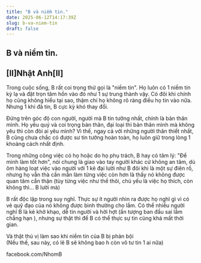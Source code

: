 ```yaml
---
title: "B và niềm tin."
date: 2025-06-12T14:17:39Z
slug: b-va-niem-tin
draft: false
---
```


## B và niềm tin.

## [II]Nhật Anh[II]

Trong cuộc sống, B rất coi trọng thứ gọi là "niềm tin". Họ luôn có 1 niềm tin kỳ lạ và đặt trọn tâm hồn vào đó như 1 sự trung thành vậy. Có đôi khi chính họ cũng không hiểu tại sao, thậm chí họ không rõ ràng điều họ tin vào nữa. Nhưng 1 khi đã tin, B cực kỳ khó thay đổi.
 
Đứng trên góc độ con người, người mà B tin tưởng nhất, chính là bản thân mình. Họ yêu quý và coi trọng bản thân, đại loại thì bản thân mình mà không yêu thì còn đòi ai yêu mình? Vì thế, ngay cả với những người thân thiết nhất, B cũng chưa chắc có được sư tin tưởng hoàn toàn, họ luôn giữ trong lòng 1 khoảng cách nhất định.
 
Trong những công việc có họ hoặc do họ phụ trách, B hay có tâm lý: "Để mình làm tốt hơn", nói chung là giao vào tay người khác cứ không an tâm, dù ôm hàng loạt việc vào người với 1 kẻ đại lười như B đôi khi là một sự điên rồ, nhưng họ vẫn thà cần mẫn làm từng việc còn hơn là thấy nó không được quan tâm cẩn thận (tùy từng việc như thế thôi, chủ yếu là việc họ thích, còn không thì... B lười mà)
 
B rất độc lập trong suy nghĩ. Thực sự ít người nhìn ra được họ nghĩ gì vì có vẻ quỹ đạo của nó không được bình thường cho lắm. Có thể nhiều người nghĩ B là kẻ khờ khạo, dễ tin người và hời hợt (ấn tượng ban đầu sai lầm chẳng hạn ), nhưng sự thật thì để B có thể thực sự tin cũng khá mất thời gian. 
 
Và thật thú vị làm sao khi niềm tin của B bị phản bội  
(Nếu thế, sau này, có lẽ B sẽ không bao h còn vô tư tin 1 ai nữa)
 
 
facebook.com/NhomB​